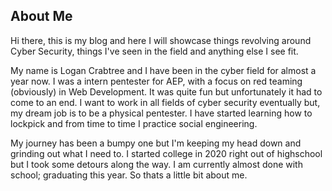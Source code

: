 <h2>About Me</h2>
Hi there, this is my blog and here I will showcase things revolving 
around Cyber Security, things I've seen in the field and anything else I see fit.

My name is Logan Crabtree and I have been in the cyber field for almost a year now. 
I was a intern pentester for AEP, with a focus on red teaming (obviously) in Web Development. 
It was quite fun but unfortunately it had to come to an end. I want to work in all fields of 
cyber security eventually but, my dream job is to be a physical pentester. I have started learning 
how to lockpick and from time to time I practice social engineering.

My journey has been a bumpy one but I'm keeping my head down and grinding out what I need to. I 
started college in 2020 right out of highschool but I took some detours along the way. I am currently
almost done with school; graduating this year. So thats a little bit about me.
